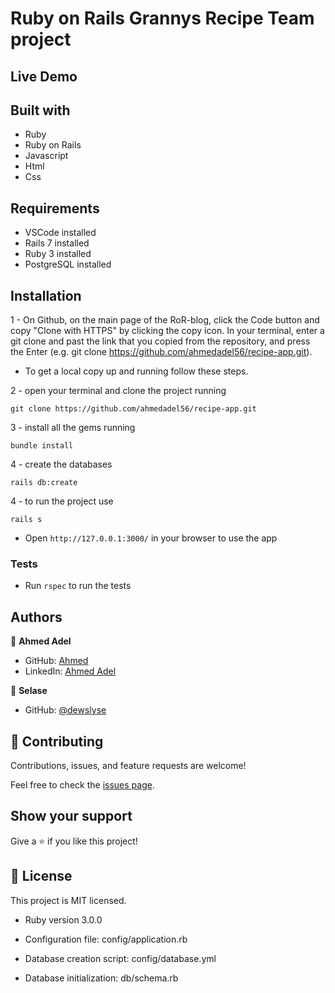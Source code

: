 # Ruby on Rails Grannys Recipe Team project

## Live Demo

## Built with
- Ruby
- Ruby on Rails
- Javascript
- Html
- Css

## Requirements
- VSCode installed
- Rails 7 installed
- Ruby 3 installed
- PostgreSQL installed
  
## Installation
1 - On Github, on the main page of the RoR-blog, click the Code button and copy "Clone with HTTPS" by clicking the copy icon.
In your terminal, enter a git clone and past the link that you copied from the repository, and press the   Enter
(e.g. git clone https://github.com/ahmedadel56/recipe-app.git).

- To get a local copy up and running follow these steps.

2 - open your terminal and clone the project running 

`git clone https://github.com/ahmedadel56/recipe-app.git`

3 - install all the gems running

`bundle install`

4 - create the databases

`rails db:create`

4 - to run the project use

`rails s`

- Open `http://127.0.0.1:3000/` in your browser to use the app

### Tests
- Run `rspec` to run the tests


## Authors

👤 **Ahmed Adel**
- GitHub: [Ahmed](https://github.com/ahmedadel56)
- LinkedIn: [Ahmed Adel](https://www.linkedin.com/in/ahmed-adel56/)

👤 **Selase**
- GitHub: [@dewslyse](https://github.com/dewslyse)

## 🤝 Contributing

Contributions, issues, and feature requests are welcome!

Feel free to check the [issues page](../../issues/).

## Show your support

Give a ⭐️ if you like this project!


## 📝 License

This project is MIT licensed.


* Ruby version 3.0.0

* Configuration file: config/application.rb

* Database creation script: config/database.yml

* Database initialization: db/schema.rb